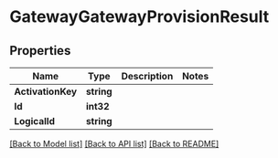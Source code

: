 # GatewayGatewayProvisionResult

## Properties

Name | Type | Description | Notes
------------ | ------------- | ------------- | -------------
**ActivationKey** | **string** |  | 
**Id** | **int32** |  | 
**LogicalId** | **string** |  | 

[[Back to Model list]](../README.md#documentation-for-models) [[Back to API list]](../README.md#documentation-for-api-endpoints) [[Back to README]](../README.md)


